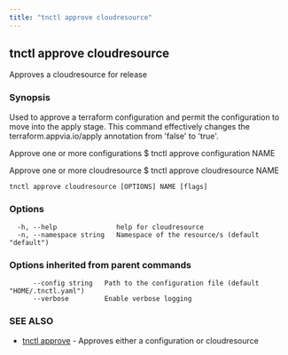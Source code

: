 ```yaml
---
title: "tnctl approve cloudresource"
---
```

## tnctl approve cloudresource

Approves a cloudresource for release

### Synopsis


Used to approve a terraform configuration and permit the
configuration to move into the apply stage. This command
effectively changes the terraform.appvia.io/apply annotation
from 'false' to 'true'.

Approve one or more configurations
$ tnctl approve configuration NAME

Approve one or more cloudresource
$ tnctl approve cloudresource NAME


```
tnctl approve cloudresource [OPTIONS] NAME [flags]
```

### Options

```
  -h, --help               help for cloudresource
  -n, --namespace string   Namespace of the resource/s (default "default")
```

### Options inherited from parent commands

```
      --config string   Path to the configuration file (default "HOME/.tnctl.yaml")
      --verbose         Enable verbose logging
```

### SEE ALSO

* [tnctl approve](../tnctl_approve)	 - Approves either a configuration or cloudresource

